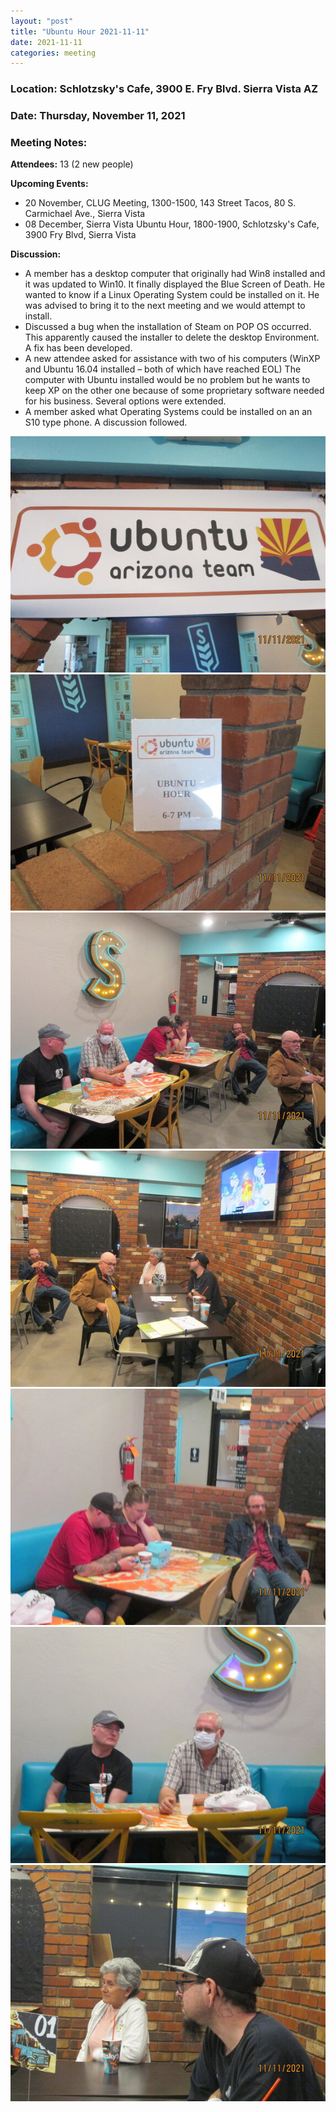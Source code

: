 ```yaml
---
layout: "post"
title: "Ubuntu Hour 2021-11-11"
date: 2021-11-11
categories: meeting
---
```


### Location: Schlotzsky's Cafe, 3900 E. Fry Blvd. Sierra Vista AZ

### Date: Thursday, November 11, 2021

### Meeting Notes:

**Attendees:** 13 (2 new people)

**Upcoming Events:**
 * 20 November, CLUG Meeting, 1300-1500, 143 Street Tacos, 80 S. Carmichael Ave., Sierra Vista
 * 08 December, Sierra Vista Ubuntu Hour, 1800-1900, Schlotzsky's Cafe, 3900 Fry Blvd, Sierra Vista

**Discussion:**
 * A member has a desktop computer that originally had Win8 installed and it was updated to Win10.  It finally displayed the Blue Screen of Death.  He wanted to know if a Linux Operating System could be installed on it.  He was advised to bring it to the next meeting and we would attempt to install.
 * Discussed a bug when the installation of Steam on POP OS occurred.  This apparently caused the installer to delete the desktop Environment.  A fix has been developed.
 * A new attendee asked for assistance with two of his computers (WinXP and Ubuntu 16.04 installed – both of which have reached EOL)  The computer with Ubuntu installed would be no problem but he wants to keep XP on the other one because of some proprietary software needed for his business.  Several options were extended.
 * A member asked what Operating Systems could be installed on an an S10 type phone.  A discussion followed.    

![alt text](https://raw.githubusercontent.com/CochiseLinuxUsersGroup/CochiseLinuxUsersGroup.github.io/master/images/rsz_sv_ubuntuhour_2021-11-11_1.jpg)
![alt text](https://raw.githubusercontent.com/CochiseLinuxUsersGroup/CochiseLinuxUsersGroup.github.io/master/images/rsz_sv_ubuntuhour_2021-11-11_2.jpg)
![alt text](https://raw.githubusercontent.com/CochiseLinuxUsersGroup/CochiseLinuxUsersGroup.github.io/master/images/rsz_sv_ubuntuhour_2021-11-11_3.jpg)
![alt text](https://raw.githubusercontent.com/CochiseLinuxUsersGroup/CochiseLinuxUsersGroup.github.io/master/images/rsz_sv_ubuntuhour_2021-11-11_4.jpg)
![alt text](https://raw.githubusercontent.com/CochiseLinuxUsersGroup/CochiseLinuxUsersGroup.github.io/master/images/rsz_sv_ubuntuhour_2021-11-11_5.jpg)
![alt text](https://raw.githubusercontent.com/CochiseLinuxUsersGroup/CochiseLinuxUsersGroup.github.io/master/images/rsz_sv_ubuntuhour_2021-11-11_6.jpg)
![alt text](https://raw.githubusercontent.com/CochiseLinuxUsersGroup/CochiseLinuxUsersGroup.github.io/master/images/rsz_sv_ubuntuhour_2021-11-11_7.jpg)

